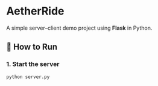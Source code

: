 # AetherRide

A simple server–client demo project using **Flask** in Python.

## 🚀 How to Run

### 1. Start the server
```bash
python server.py
